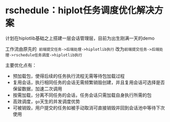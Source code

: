 # rschedule：hiplot任务调度优化解决方案

计划在hiplotlib基础之上搭建一层会话管理层，目前为出生刚满一天的demo

工作流由原先的` 前端提交任务->后端处理->hiplotlib执行` 改为`前端提交任务->后端处理->rschedule任务调度->hiplotlib执行` 

主要优化点有：

* 预加载包，使得后续的任务执行流程无需等待包加载过程
* 复用会话，执行相同任务的会话无需频繁销毁创建，并且复用会话可选择是否保留数据，加速二次调用
* 按需加载，分离不同任务的会话，任务会话只需加载自身执行所需的包
* 高效调度，`go`天生的并发调度优势
* 可被销毁，用户提交的任务如被手动取消可直接销毁并回到会话池中等待下次使用
